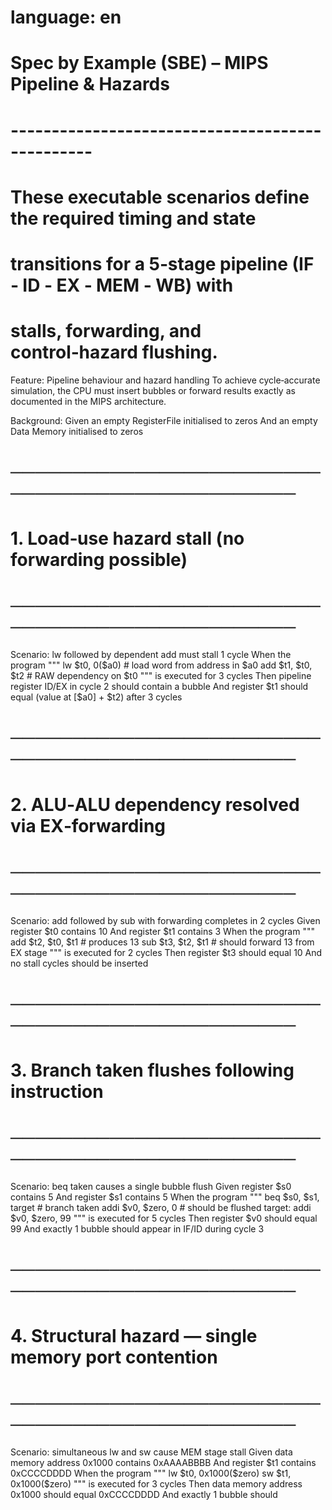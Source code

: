 # language: en

# Spec by Example (SBE) – MIPS Pipeline & Hazards

# ------------------------------------------------

# These executable scenarios define the required timing and state

# transitions for a 5‑stage pipeline (IF ‑ ID ‑ EX ‑ MEM ‑ WB) with

# stalls, forwarding, and control‑hazard flushing.

Feature: Pipeline behaviour and hazard handling
To achieve cycle‑accurate simulation, the CPU must insert bubbles or
forward results exactly as documented in the MIPS architecture.

Background:
Given an empty RegisterFile initialised to zeros
And   an empty Data Memory initialised to zeros

# ────────────────────────────────────────────────

# 1. Load‑use hazard stall (no forwarding possible)

# ────────────────────────────────────────────────

Scenario: lw followed by dependent add must stall 1 cycle
When the program
"""
lw   \$t0, 0(\$a0)    # load word from address in \$a0
add  \$t1, \$t0, \$t2  # RAW dependency on \$t0
"""
is executed for 3 cycles
Then pipeline register ID/EX in cycle 2 should contain a bubble
And  register \$t1 should equal (value at \[\$a0] + \$t2) after 3 cycles

# ────────────────────────────────────────────────

# 2. ALU‑ALU dependency resolved via EX‑forwarding

# ────────────────────────────────────────────────

Scenario: add followed by sub with forwarding completes in 2 cycles
Given register \$t0 contains 10
And   register \$t1 contains 3
When  the program
"""
add \$t2, \$t0, \$t1   # produces 13
sub \$t3, \$t2, \$t1   # should forward 13 from EX stage
"""
is executed for 2 cycles
Then register \$t3 should equal 10
And  no stall cycles should be inserted

# ────────────────────────────────────────────────

# 3. Branch taken flushes following instruction

# ────────────────────────────────────────────────

Scenario: beq taken causes a single bubble flush
Given register \$s0 contains 5
And   register \$s1 contains 5
When  the program
"""
beq \$s0, \$s1, target  # branch taken
addi \$v0, \$zero, 0    # should be flushed
target:
addi \$v0, \$zero, 99
"""
is executed for 5 cycles
Then register \$v0 should equal 99
And  exactly 1 bubble should appear in IF/ID during cycle 3

# ────────────────────────────────────────────────

# 4. Structural hazard — single memory port contention

# ────────────────────────────────────────────────

Scenario: simultaneous lw and sw cause MEM stage stall
Given data memory address 0x1000 contains 0xAAAABBBB
And   register \$t1 contains 0xCCCCDDDD
When  the program
"""
lw  \$t0, 0x1000(\$zero)
sw  \$t1, 0x1000(\$zero)
"""
is executed for 3 cycles
Then data memory address 0x1000 should equal 0xCCCCDDDD
And  exactly 1 bubble should
